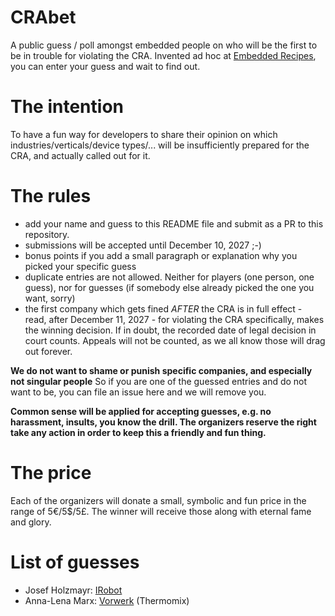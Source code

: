 # CRAbet
A public guess / poll amongst embedded people on who will be the first to be in trouble for violating the CRA.
Invented ad hoc at [Embedded Recipes](https://embedded-recipes.org/2025/), you can enter your guess and wait to find out.

# The intention

To have a fun way for developers to share their opinion on which industries/verticals/device types/... will be insufficiently prepared for the CRA, and actually called out for it.

# The rules

- add your name and guess to this README file and submit as a PR to this repository.
- submissions will be accepted until December 10, 2027 ;-)
- bonus points if you add a small paragraph or explanation why you picked your specific guess
- duplicate entries are not allowed. Neither for players (one person, one guess), nor for guesses (if somebody else already picked the one you want, sorry)
- the first company which gets fined *AFTER* the CRA is in full effect - read, after December 11, 2027 - for violating the CRA specifically, makes the winning decision. If in doubt, the recorded date of legal decision in court counts. Appeals will not be counted, as we all know those will drag out forever.

**We do not want to shame or punish specific companies, and especially not singular people**
So if you are one of the guessed entries and do not want to be, you can file an issue here and we will remove you.

**Common sense will be applied for accepting guesses, e.g. no harassment, insults, you know the drill. The organizers reserve the right take any action in order to keep this a friendly and fun thing.**

# The price

Each of the organizers will donate a small, symbolic and fun price in the range of 5€/5$/5£. The winner will receive those along with eternal fame and glory.

# List of guesses

- Josef Holzmayr: [IRobot](https://www.irobot.com)
- Anna-Lena Marx: [Vorwerk](https://www.vorwerk.com/) (Thermomix)
